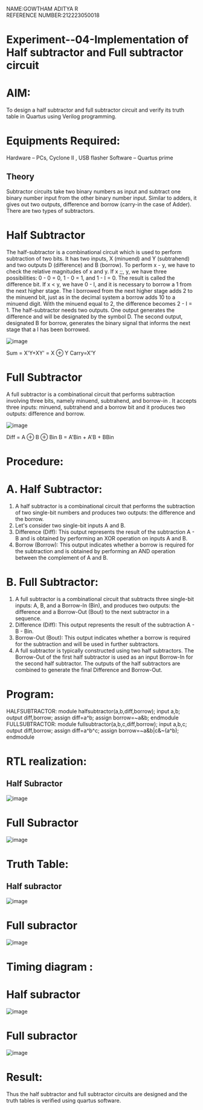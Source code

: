 NAME:GOWTHAM ADITYA R<br>
REFERENCE NUMBER:212223050018

# Experiment--04-Implementation of Half subtractor and Full subtractor circuit
# AIM:
To design a half subtractor and full subtractor circuit and verify its truth table in Quartus using Verilog programming.

# Equipments Required:
 Hardware – PCs, Cyclone II , USB flasher
 Software – Quartus prime
## Theory
Subtractor circuits take two binary numbers as input and subtract one binary number input from the other binary number input. Similar to adders, it gives out two outputs, difference and borrow (carry-in the case of Adder). There are two types of subtractors.


# Half Subtractor
The half-subtractor is a combinational circuit which is used to perform subtraction of two bits. It has two inputs, X (minuend) and Y (subtrahend) and two outputs D (difference) and B (borrow). To perform x - y, we have to check the relative magnitudes of x and y. If x ;;, y, we have three possibilities: 0 - 0 = 0, 1 - 0 = 1, and 1 - I = 0. The result is called the difference bit. If x < y, we have 0 - I, and it is necessary to borrow a 1 from the next higher stage. The I borrowed from the next higher stage adds 2 to the minuend bit, just as in the decimal system a borrow adds 10 to a minuend digit. With the minuend equal to 2, the difference becomes 2 - I = 1. The half-subtractor needs two outputs. One output generates the difference and will be designated by the symbol D. The second output, designated B for borrow, generates the binary signal that informs the next stage that a I has been borrowed.

![image](https://github.com/gowtham0777/Experiment--03-Half-Subtractor-and-Full-subtractor/assets/152005396/33060f4e-63a7-4791-a02b-b38db741e33a)

Sum = X'Y+XY' = X ⊕ Y
Carry=X'Y

# Full Subtractor
A full subtractor is a combinational circuit that performs subtraction involving three bits, namely minuend, subtrahend, and borrow-in . It accepts three inputs: minuend, subtrahend and a borrow bit and it produces two outputs: difference and borrow.

![image](https://github.com/gowtham0777/Experiment--03-Half-Subtractor-and-Full-subtractor/assets/152005396/d041ec81-8a3b-4422-a3e0-420ae4c7be68)

Diff = A ⊕ B ⊕ Bin B = A'Bin + A'B + BBin

# Procedure:
# A.  Half Subtractor:
1. A half subtractor is a combinational circuit that performs the subtraction of two single-bit numbers and produces two outputs: the difference and the borrow.
2. Let's consider two single-bit inputs A and B.
3. Difference (Diff): This output represents the result of the subtraction A - B and is obtained by performing an XOR operation on inputs A and B.
4. Borrow (Borrow): This output indicates whether a borrow is required for the subtraction and is obtained by performing an AND operation between the complement of A and B.
# B. Full Subtractor:
1. A full subtractor is a combinational circuit that subtracts three single-bit inputs: A, B, and a Borrow-In (Bin), and produces two outputs: the difference and a Borrow-Out (Bout) to the next subtractor in a sequence.
2. Difference (Diff): This output represents the result of the subtraction A - B - Bin.
3. Borrow-Out (Bout): This output indicates whether a borrow is required for the subtraction and will be used in further subtractors.
4. A full subtractor is typically constructed using two half subtractors. The Borrow-Out of the first half subtractor is used as an input Borrow-In for the second half subtractor. The outputs of the half subtractors are combined to generate the final Difference and Borrow-Out.

# Program:

HALFSUBTRACTOR:
module halfsubtractor(a,b,diff,borrow);
input a,b;
output diff,borrow;
assign diff=a^b;
assign borrow=~a&b;
endmodule
FULLSUBTRACTOR:
module fullsubtractor(a,b,c,diff,borrow);
input a,b,c;
output diff,borrow;
assign diff=a^b^c;
assign borrow=~a&b|c&~(a^b);
endmodule

#  RTL realization:
## Half Subractor

![image](https://github.com/gowtham0777/Experiment--03-Half-Subtractor-and-Full-subtractor/assets/152005396/c269aa73-fab3-4576-bae3-f25a73273fa8)

# Full Subractor

![image](https://github.com/gowtham0777/Experiment--03-Half-Subtractor-and-Full-subtractor/assets/152005396/970f38dc-ded8-44d6-8323-bd3342d1a19c)

# Truth Table:
## Half subractor
![image](https://github.com/gowtham0777/Experiment--03-Half-Subtractor-and-Full-subtractor/assets/152005396/9496255f-16a9-4c2c-af0b-7bba17f52627)

# Full subractor
![image](https://github.com/gowtham0777/Experiment--03-Half-Subtractor-and-Full-subtractor/assets/152005396/e5a4c8d0-b7c2-4644-be26-5a2d93db1945)

# Timing diagram :
# Half subractor
![image](https://github.com/gowtham0777/Experiment--03-Half-Subtractor-and-Full-subtractor/assets/152005396/4b1e3fa5-e81b-46ac-bb77-9095473c9059)

# Full subractor
![image](https://github.com/gowtham0777/Experiment--03-Half-Subtractor-and-Full-subtractor/assets/152005396/b44edace-8717-41dd-894c-d8587c8ecab1)

# Result:
Thus the half subtractor and full subtractor circuits are designed and the truth tables is verified using quartus software.
